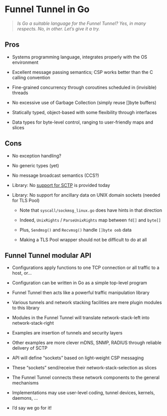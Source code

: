 Funnel Tunnel in Go
===================

>   *Is Go a suitable language for the Funnel Tunnel? Yes, in many respects. No,
>   in other. Let’s give it a try.*

Pros
----

-   Systems programming language, integrates properly with the OS environment

-   Excellent message passing semantics; CSP works better than the C calling
    convention

-   Fine-grained concurrency through coroutines scheduled in (invisible) threads

-   No excessive use of Garbage Collection (simply reuse []byte buffers)

-   Statically typed, object-based with some flexibility through interfaces

-   Data types for byte-level control, ranging to user-friendly maps and slices

Cons
----

-   No exception handling?

-   No generic types (yet)

-   No message broadcast semantics (CCS?)

-   Library: No [support for
    SCTP](<http://www.cyberroadie.org/AsiaBSD2013_Paper.pdf>) is provided today

-   Library: No support for ancillary data on UNIX domain sockets (needed for
    TLS Pool)

    -   Note that `syscall/sockmsg_linux.go` does have hints in that direction

    -   Indeed, `UnixRights` / `ParseUnixRights` map between `fd[]` and `byte[]`

    -   Plus, `Sendmsg()` and `Recvmsg()` handle `[]byte oob` data

    -   Making a TLS Pool wrapper should not be difficult to do at all

Funnel Tunnel modular API
-------------------------

-   Configurations apply functions to one TCP connection or all traffic to a
    host, or...

-   Configuration can be written in Go as a simple top-level program

-   Funnel Tunnel then acts like a powerful traffic manipulation library

-   Various tunnels and network stacking facilities are mere plugin modules to
    this library

-   Modules in the Funnel Tunnel will translate network-stack-left into
    network-stack-right

-   Examples are insertion of tunnels and security layers

-   Other examples are more clever mDNS, SNMP, RADIUS through reliable delivery
    of SCTP

-   API will define “sockets” based on light-weight CSP messaging

-   These “sockets” send/receive their network-stack-selection as slices

-   The Funnel Tunnel connects these network components to the general
    mechanisms

-   Implementations may use user-level coding, tunnel devices, kernels, daemons,
    ...

-   I’d say we go for it!
